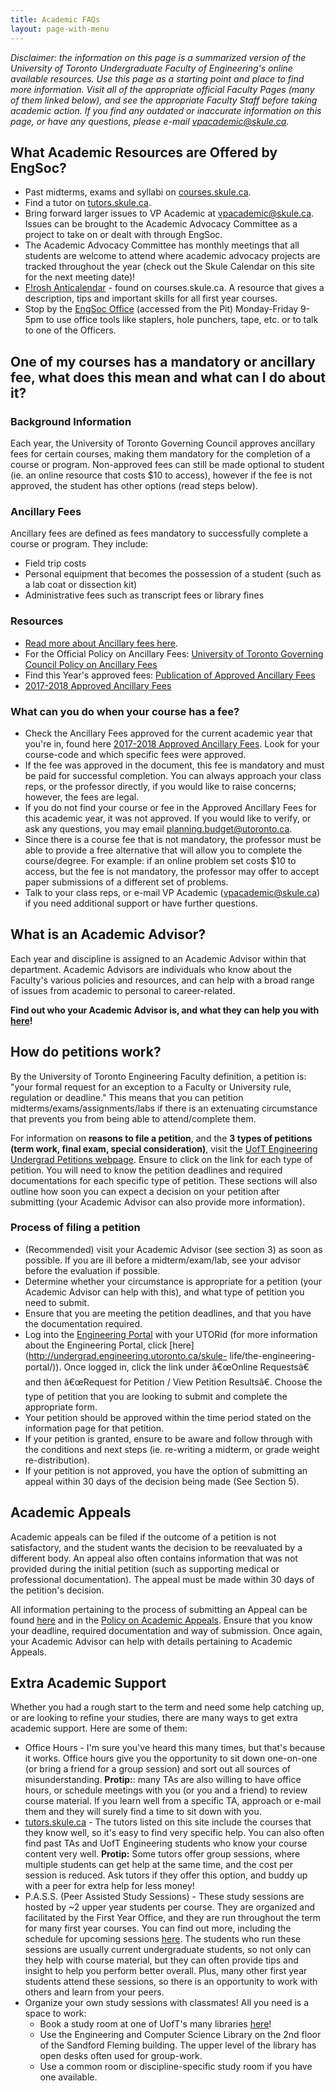 ```yaml
---
title: Academic FAQs
layout: page-with-menu
---
```


*Disclaimer: the information on this page is a summarized version of the University of Toronto Undergraduate Faculty of Engineering's online available resources. Use this page as a starting point and place to find more information. Visit all of the appropriate official Faculty Pages (many of them linked below), and see the appropriate Faculty Staff before taking academic action. If you find any outdated or inaccurate information on this page, or have any questions, please e-mail [vpacademic@skule.ca](mailto:vpacademic@skule.ca).*

## What Academic Resources are Offered by EngSoc? 

- Past midterms, exams and syllabi on [courses.skule.ca](http://www.courses.skule.ca).
- Find a tutor on [tutors.skule.ca](http://www.tutors.skule.ca).
- Bring forward larger issues to VP Academic at [vpacademic@skule.ca](mailto:vpacademic@skule.ca). Issues can be brought to the Academic Advocacy Committee as a project to take on or dealt with through EngSoc.
- The Academic Advocacy Committee has monthly meetings that all students are welcome to attend where academic advocacy projects are tracked throughout the year (check out the Skule Calendar on this site for the next meeting date)!
- [F!rosh Anticalendar](http://www.http://courses.skule.ca/docs/Anticalendar_2016.pdf) - found on courses.skule.ca. A resource that gives a description, tips and important skills for all first year courses.
- Stop by the [EngSoc Office](../contact) (accessed from the Pit) Monday-Friday 9-5pm to use office tools like staplers, hole punchers, tape, etc. or to talk to one of the Officers.

## One of my courses has a mandatory or ancillary fee, what does this mean and what can I do about it?

### Background Information
Each year, the University of Toronto Governing Council approves ancillary fees for certain courses, making them mandatory for the completion of a course or program. Non-approved fees can still be made optional to student (ie. an online resource that costs $10 to access), however if the fee is not approved, the student has other options (read steps below).

### Ancillary Fees
Ancillary fees are defined as fees mandatory to successfully complete a course or program. They include:
- Field trip costs
- Personal equipment that becomes the possession of a student (such as a lab coat or dissection kit)
- Administrative fees such as transcript fees or library fines

### Resources
- [Read more about Ancillary fees here](http://www.viceprovoststudents.utoronto.ca/publicationsandpolicies/guidelines/ancillary-fees.htm#Report%20and%20Analysis%20of%20Ancillary%20Fees).
- For the Official Policy on Ancillary Fees: [University of Toronto Governing Council Policy on Ancillary Fees](http://www.governingcouncil.utoronto.ca/Assets/Governing+Council+Digital+Assets/Policies/PDF/ppapr171995.pdf)
- Find this Year's approved fees: [Publication of Approved Ancillary Fees](http://www.planningandbudget.utoronto.ca/tuition/Ancillary_Fees.htm)
- [2017-2018 Approved Ancillary Fees](http://www.planningandbudget.utoronto.ca/Assets/Academic+Operations+Digital+Assets/Planning+$!26+Budget/lyanne/Category+5+Ancillary+Fees+2017-18.pdf)

### What can you do when your course has a fee?

- Check the Ancillary Fees approved for the current academic year that you're in, found here [2017-2018 Approved Ancillary Fees](http://www.planningandbudget.utoronto.ca/Assets/Academic+Operations+Digital+Assets/Planning+$!26+Budget/lyanne/Category+5+Ancillary+Fees+2017-18.pdf). Look for your course-code and which specific fees were approved.
- If the fee was approved in the document, this fee is mandatory and must be paid for successful completion. You can always approach your class reps, or the professor directly, if you would like to raise concerns; however, the fees are legal.
- If you do not find your course or fee in the Approved Ancillary Fees for this academic year, it was not approved. If you would like to verify, or ask any questions, you may email [planning.budget@utoronto.ca](mailto:planning.budget@utoronto.ca).
- Since there is a course fee that is not mandatory, the professor must be able to provide a free alternative that will allow you to complete the course/degree. For example: if an online problem set costs $10 to access, but the fee is not mandatory, the professor may offer to accept paper submissions of a different set of problems.
- Talk to your class reps, or e-mail VP Academic ([vpacademic@skule.ca](mailto:vpacademic@skule.ca)) if you need additional support or have further questions.

## What is an Academic Advisor? 

Each year and discipline is assigned to an Academic Advisor within that department. Academic Advisors are individuals who know about the Faculty's various policies and resources, and can help with a broad range of issues from academic to personal to career-related.

**Find out who your Academic Advisor is, and what they can help you with [here](http://undergrad.engineering.utoronto.ca/advising-support-services/academic-advising/)!**

## How do petitions work?

By the University of Toronto Engineering Faculty definition, a petition is: "your formal request for an exception to a Faculty or University rule, regulation or deadline." This means that you can petition midterms/exams/assignments/labs if there is an extenuating circumstance that prevents you from being able to attend/complete them.

For information on **reasons to file a petition**, and the **3 types of petitions (term work, final exam, special consideration)**, visit the [UofT Engineering Undergrad Petitions webpage](http://undergrad.engineering.utoronto.ca/petitions/). Ensure to click on the link for each type of petition. You will need to know the petition deadlines and required documentations for each specific type of petition. These sections will also outline how soon you can expect a decision on your petition after submitting (your Academic Advisor can also provide more information).

### Process of filing a petition

- (Recommended) visit your Academic Advisor (see section 3) as soon as possible. If you are ill before a midterm/exam/lab, see your advisor before the evaluation if possible.
- Determine whether your circumstance is appropriate for a petition (your Academic Advisor can help with this), and what type of petition you need to submit.
- Ensure that you are meeting the petition deadlines, and that you have the documentation required.
- Log into the [Engineering Portal](https://portal.engineering.utoronto.ca/sites/portal/portal.asp) with your UTORid (for more information about the Engineering Portal, click [here](http://undergrad.engineering.utoronto.ca/skule-            life/the-engineering-portal/)). Once logged in, click the link under â€œOnline Requestsâ€ and then â€œRequest for Petition / View Petition Resultsâ€. Choose the type of petition that you are looking to submit and complete the appropriate form.
- Your petition should be approved within the time period stated on the information page for that petition.
- If your petition is granted, ensure to be aware and follow through with the conditions and next steps (ie. re-writing a midterm, or grade weight re-distribution).
- If your petition is not approved, you have the option of submitting an appeal within 30 days of the decision being made (See Section 5).

## Academic Appeals

Academic appeals can be filed if the outcome of a petition is not satisfactory, and the student wants the decision to be reevaluated by a different body. An appeal also often contains information that was not provided during the initial petition (such as supporting medical or professional documentation). The appeal must be made within 30 days of the petition's decision. 

All information pertaining to the process of submitting an Appeal can be found [here](http://undergrad.engineering.utoronto.ca/petitions/appeals/) and in the [Policy on Academic Appeals](http://www.governingcouncil.utoronto.ca/Assets/Governing+Council+Digital+Assets/Policies/PDF/ppdec122005.pdf). Ensure that you know your deadline, required documentation and way of submission. Once again, your Academic Advisor can help with details pertaining to Academic Appeals.

## Extra Academic Support

Whether you had a rough start to the term and need some help catching up, or are looking to refine your studies, there are many ways to get extra academic support. Here are some of them:

- Office Hours - I'm sure you've heard this many times, but that's because it works. Office hours give you the opportunity to sit down one-on-one (or bring a friend for a group session) and sort out all sources of misunderstanding. **Protip:**: many TAs are also willing to have office hours, or schedule meetings with you (or you and a friend) to review course material. If you learn well from a specific TA, approach or e-mail them and they will surely find a time to sit down with you.
- [tutors.skule.ca](https://tutors.skule.ca) - The tutors listed on this site include the courses that they know well, so it's easy to find very specific help. You can also often find past TAs and UofT Engineering students who know your course content very well. **Protip:** Some tutors offer group sessions, where multiple students can get help at the same time, and the cost per session is reduced. Ask tutors if they offer this option, and buddy up with a peer for extra help for less money! 
- P.A.S.S. (Peer Assisted Study Sessions) - These study sessions are hosted by ~2 upper year students per course. They are organized and facilitated by the First Year Office, and they are run throughout the term for many first year courses. You can find out more, including the schedule for upcoming sessions [here](https://undergrad.engineering.utoronto.ca/advising-support-services/first-year-office/first-year-updates-deadlines/peer-assisted-study-sessions-pass/). The students who run these sessions are usually current undergraduate students, so not only can they help with course material, but they can often provide tips and insight to help you perform better overall. Plus, many other first year students attend these sessions, so there is an opportunity to work with others and learn from your peers.
- Organize your own study sessions with classmates! All you need is a space to work: 
    - Book a study room at one of UofT's many libraries [here](https://onesearch.library.utoronto.ca/group-study-rooms)!
    - Use the Engineering and Computer Science Library on the 2nd floor of the Sandford Fleming building. The upper level of the library has open desks often used for group-work.
    - Use a common room or discipline-specific study room if you have one available.